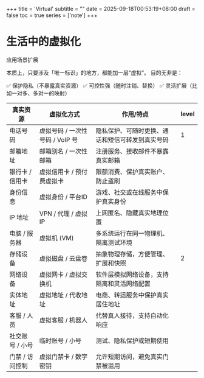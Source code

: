 +++
title = 'Virtual'
subtitle = ""
date = 2025-09-18T00:53:19+08:00
draft = false
toc = true
series = ['note']
+++

# 生活中的虚拟化

应用场景扩展

本质上，只要涉及「唯一标识」的地方，都能加一层“虚拟”。
目的无非是：

✅ 保护隐私（不暴露真实资源）
✅ 可控性强（随时注销、替换）
✅ 灵活扩展（比如一对多、多对一的映射）



| **真实资源**    | **虚拟化方式**                  | **作用/特点**                                    |  level   |
| --------------- | ------------------------------- | ------------------------------------------------ | --- |
| 电话号码        | 虚拟号码 / 一次性号码 / VoIP 号 | 隐私保护、可随时更换、通话和短信可转发到真实号码 |   1  |
| 邮箱地址        | 邮箱别名 / 一次性邮箱           | 注册服务、接收邮件不暴露真实邮箱                 |     |
| 银行卡 / 信用卡 | 虚拟信用卡 / 预付费虚拟卡       | 限额消费、保护真实账户、防止盗刷                 |     |
| 身份信息        | 虚拟身份 / 平台ID               | 游戏、社交或在线服务中保护真实身份               |     |
| IP 地址         | VPN / 代理 / 虚拟 IP            | 上网匿名、隐藏真实地理位置                       |     |
| 电脑 / 服务器   | 虚拟机 (VM)                     | 多系统运行在同一物理机、隔离测试环境             |     |
| 存储设备        | 虚拟磁盘 / 云盘卷               | 抽象物理存储，方便管理、扩展和快照               |   2  |
| 网络设备        | 虚拟网卡 / 虚拟交换机           | 软件层模拟网络设备，支持隔离和灵活网络配置       |     |
| 实体地址        | 虚拟地址 / 代收地址             | 电商、转运服务中保护真实居住地址                 |     |
| 客服 / 人员     | 虚拟客服 / 机器人               | 代替真人接待，支持自动化响应                     |     |
| 社交账号 / 小号 | 临时账号 / 小号                 | 测试、隐私保护或短期使用                         |     |
| 门禁 / 访问控制 | 虚拟门禁卡 / 数字密钥           | 允许短期访问，避免真实门禁被滥用                 |     |
